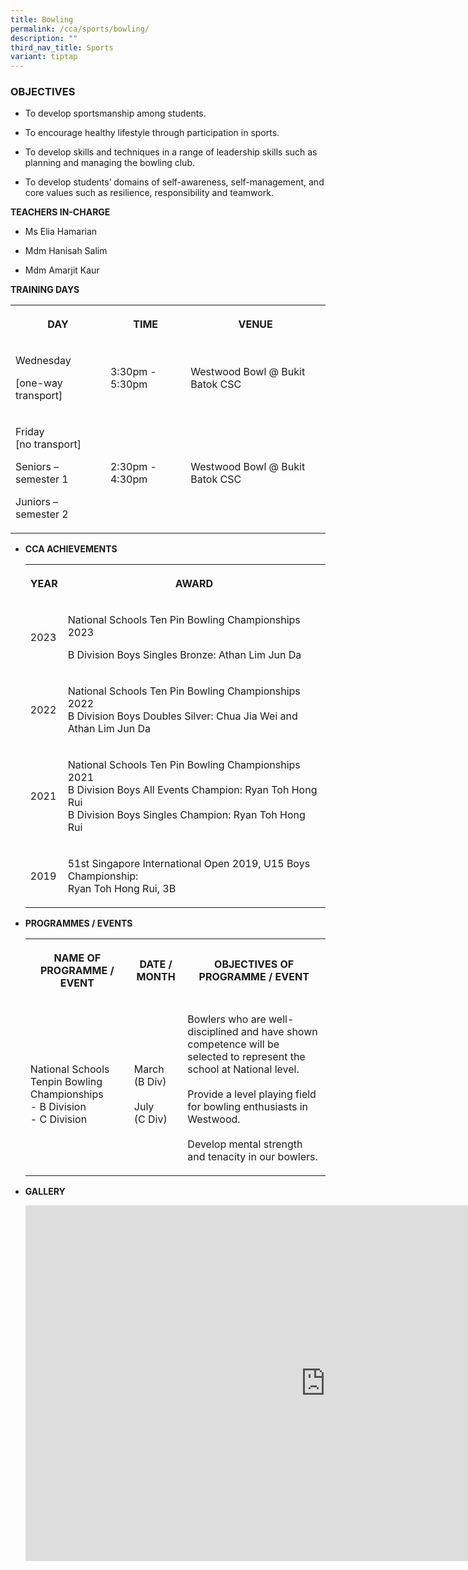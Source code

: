 ```yaml
---
title: Bowling
permalink: /cca/sports/bowling/
description: ""
third_nav_title: Sports
variant: tiptap
---
```

<h3>OBJECTIVES</h3>
<ul data-tight="true" class="tight">
<li>
<p>To develop sportsmanship among students.&nbsp;</p>
</li>
<li>
<p>To encourage healthy lifestyle through participation in sports.&nbsp;</p>
</li>
<li>
<p>To develop skills and techniques in a range of leadership skills such
as planning and managing the bowling club.&nbsp;</p>
</li>
<li>
<p>To develop students’ domains of self-awareness, self-management, and core
values such as resilience, responsibility and teamwork.</p>
</li>
</ul>
<p><strong>TEACHERS IN-CHARGE</strong>
</p>
<ul data-tight="true" class="tight">
<li>
<p>Ms Elia Hamarian</p>
</li>
<li>
<p>Mdm Hanisah Salim</p>
</li>
<li>
<p>Mdm Amarjit Kaur</p>
</li>
</ul>
<p></p>
<p><strong>TRAINING DAYS</strong>
</p>
<table style="minWidth: 75px">
<colgroup>
<col>
<col>
<col>
</colgroup>
<tbody>
<tr>
<th rowspan="1" colspan="1">
<p><strong>DAY</strong>
</p>
</th>
<th rowspan="1" colspan="1">
<p><strong>TIME</strong>
</p>
</th>
<th rowspan="1" colspan="1">
<p><strong>VENUE</strong>
</p>
</th>
</tr>
<tr>
<td rowspan="1" colspan="1">
<p>Wednesday</p>
<p>[one-way transport]</p>
</td>
<td rowspan="1" colspan="1">
<p>3:30pm - 5:30pm</p>
</td>
<td rowspan="1" colspan="1">
<p>Westwood Bowl @ Bukit Batok CSC</p>
</td>
</tr>
<tr>
<td rowspan="1" colspan="1">
<p>Friday
<br>[no transport]</p>
<p>Seniors – semester 1</p>
<p>Juniors – semester 2</p>
</td>
<td rowspan="1" colspan="1">
<p>2:30pm - 4:30pm</p>
</td>
<td rowspan="1" colspan="1">
<p>Westwood Bowl @ Bukit Batok CSC</p>
</td>
</tr>
</tbody>
</table>
<ul>
<li>
<p><strong>CCA ACHIEVEMENTS</strong>
</p>
<p></p>
<table style="minWidth: 50px">
<colgroup>
<col>
<col>
</colgroup>
<tbody>
<tr>
<th rowspan="1" colspan="1">
<p>YEAR</p>
</th>
<th rowspan="1" colspan="1">
<p>AWARD</p>
</th>
</tr>
<tr>
<td rowspan="1" colspan="1">
<p>2023</p>
</td>
<td rowspan="1" colspan="1">
<p>National Schools Ten Pin Bowling Championships 2023</p>
<p>B Division Boys Singles Bronze: Athan Lim Jun Da</p>
</td>
</tr>
<tr>
<td rowspan="1" colspan="1">
<p>2022</p>
</td>
<td rowspan="1" colspan="1">
<p>National Schools Ten Pin Bowling Championships 2022
<br>B Division Boys Doubles Silver: Chua Jia Wei and
<br>Athan Lim Jun Da</p>
</td>
</tr>
<tr>
<td rowspan="1" colspan="1">
<p>2021</p>
</td>
<td rowspan="1" colspan="1">
<p>National Schools Ten Pin Bowling Championships 2021
<br>B Division Boys All Events Champion: Ryan Toh Hong Rui
<br>B Division Boys Singles Champion: Ryan Toh Hong Rui
<br>
</p>
</td>
</tr>
<tr>
<td rowspan="1" colspan="1">
<p>2019</p>
</td>
<td rowspan="1" colspan="1">
<p>51st Singapore International Open 2019, U15 Boys Championship:
<br>Ryan Toh Hong Rui, 3B
<br>
</p>
</td>
</tr>
</tbody>
</table>
</li>
<li>
<p><strong>PROGRAMMES / EVENTS</strong>
</p>
<p></p>
<table style="minWidth: 75px">
<colgroup>
<col>
<col>
<col>
</colgroup>
<tbody>
<tr>
<th rowspan="1" colspan="1">
<p>NAME OF PROGRAMME / EVENT</p>
</th>
<th rowspan="1" colspan="1">
<p>DATE / MONTH</p>
</th>
<th rowspan="1" colspan="1">
<p>OBJECTIVES OF PROGRAMME / EVENT</p>
</th>
</tr>
<tr>
<td rowspan="1" colspan="1">
<p>
<br>National Schools Tenpin Bowling Championships
<br>- B Division
<br>- C Division</p>
</td>
<td rowspan="1" colspan="1">
<p>
<br>March
<br>(B Div)
<br>
<br>July
<br>(C Div)</p>
</td>
<td rowspan="1" colspan="1">
<p>Bowlers who are well-disciplined and have shown competence will be selected
to represent the school at National level.
<br>
<br>Provide a level playing field for bowling enthusiasts in Westwood.
<br>
<br>Develop mental strength and tenacity in our bowlers.</p>
</td>
</tr>
</tbody>
</table>
</li>
<li>
<p><strong>GALLERY</strong>
</p>
<p></p>
<div class="iframe-wrapper">
<iframe height="569" width="960" allowfullscreen="true" frameborder="0" src="https://docs.google.com/presentation/d/e/2PACX-1vS2NAFtPIx4Wtzap40hrzgPhn3tfWsOcdODTa3UeVvLXwfnWjY4T9_CVYWvlH3pBG7e5GKiflzFrzik/embed?start=false&amp;loop=false&amp;delayms=3000"></iframe>
</div>
<p></p>
</li>
</ul>
<p></p>